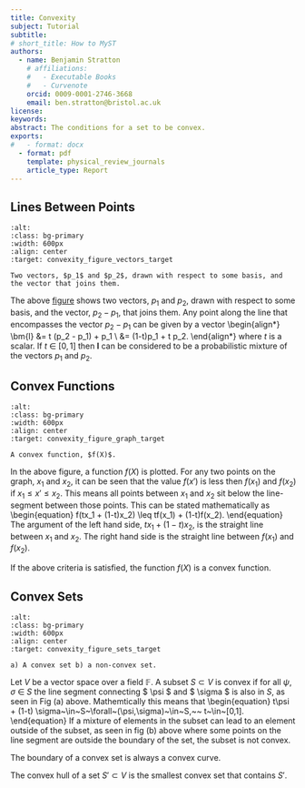 ```yaml
---
title: Convexity 
subject: Tutorial
subtitle: 
# short_title: How to MyST
authors:
  - name: Benjamin Stratton
    # affiliations:
    #   - Executable Books
    #   - Curvenote
    orcid: 0009-0001-2746-3668
    email: ben.stratton@bristol.ac.uk
license: 
keywords:  
abstract: The conditions for a set to be convex. 
exports:
#   - format: docx
  - format: pdf
    template: physical_review_journals
    article_type: Report
---
```


## Lines Between Points

```{figure} mathematicalNotes2_convexity_image_1.png
:alt: 
:class: bg-primary
:width: 600px
:align: center
:target: convexity_figure_vectors_target

Two vectors, $p_1$ and $p_2$, drawn with respect to some basis, and the vector that joins them. 
```
The above [figure](convexity_figure_vectors_target) shows two vectors, $p_1$ and $p_2,$ drawn with respect to some basis, and the vector, $p_2 - p_1$, that joins them. Any point along the line that encompasses the vector $p_2 - p_1$ can be given by a vector 
\begin{align*}
\bm{l} &=  t (p_2 - p_1) + p_1 \\
&= (1-t)p_1 + t p_2.
\end{align*}
where $t$ is a scalar. If $t~\in~[0,1]$ then $\bm{l}$ can be considered to be a probabilistic mixture of the vectors $p_1$ and $p_2$. 

## Convex Functions

```{figure} mathematicalNotes2_convexity_image_2.png
:alt: 
:class: bg-primary
:width: 600px
:align: center
:target: convexity_figure_graph_target

A convex function, $f(X)$.  
```
In the above figure, a function $f(X)$ is plotted. For any two points on the graph, $x_1$ and $x_2$, it can be seen that the value $f(x')$ is less then $f(x_1)$ and $f(x_2)$ if $x_1 \leq x' \leq x_2$. This means all points between $x_1$ and $x_2$ sit below the line-segment between those points. This can be stated mathematically as 
\begin{equation}
f(tx_1 + (1-t)x_2) \leq tf(x_1) + (1-t)f(x_2).
\end{equation} 
The argument of the left hand side, $tx_1 + (1-t)x_2$, is the straight line between $x_1$ and $x_2$. The right hand side is the straight line between $f(x_1)$ and $f(x_2)$.

If the above criteria is satisfied, the function $f(X)$ is a convex function. 

## Convex Sets

```{figure} mathematicalNotes2_convexity_image_3.png
:alt: 
:class: bg-primary
:width: 600px
:align: center
:target: convexity_figure_sets_target

a) A convex set b) a non-convex set.  
```

Let $V$ be a vector space over a field $\mathbb{F}$. A subset $S \subset V$ is convex if for all $\psi, \sigma~\in~S$ the line segment connecting $ \psi $ and $ \sigma $ is also in $S$, as seen in Fig (a) above. Mathemtically this means that 
\begin{equation}
t\psi + (1-t) \sigma~\in~S~\forall~(\psi,\sigma)~\in~S,~~ t~\in~[0,1].
\end{equation}
If a mixture of elements in the subset can lead to an element outside of the subset, as seen in fig (b) above where some points on the line segment are outside the boundary of the set, the subset is not convex. 

The boundary of a convex set is always a convex curve.

The convex hull of a set $S' \subset V$ is the smallest convex set that contains $S'$. 